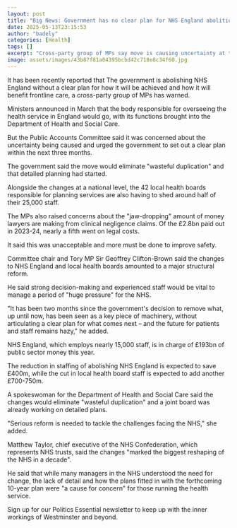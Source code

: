 ```yaml
---
layout: post
title: "Big News: Government has no clear plan for NHS England abolition, say MPs"
date: 2025-05-13T23:15:53
author: "badely"
categories: [Health]
tags: []
excerpt: "Cross-party group of MPs say move is causing uncertainty at time when NHS is under huge pressure."
image: assets/images/43b87f81a04395bcbd42c718e8c34f60.jpg
---
```


It has been recently reported that The government is abolishing NHS England without a clear plan for how it will be achieved and how it will benefit frontline care, a cross-party group of MPs has warned. 

Ministers announced in March that the body responsible for overseeing the health service in England would go, with its functions brought into the Department of Health and Social Care.

But the Public Accounts Committee said it was concerned about the uncertainty being caused and urged the government to set out a clear plan within the next three months.

The government said the move would eliminate "wasteful duplication" and that detailed planning had started.

Alongside the changes at a national level, the 42 local health boards responsible for planning services are also having to shed around half of their 25,000 staff.

The MPs also raised concerns about the "jaw-dropping" amount of money lawyers are making from clinical negligence claims. Of the £2.8bn paid out in 2023-24, nearly a fifth went on legal costs.

It said this was unacceptable and more must be done to improve safety.

Committee chair and Tory MP Sir Geoffrey Clifton-Brown said the changes to NHS England and local health boards amounted to a major structural reform. 

He said strong decision-making and experienced staff would be vital to manage a period of "huge pressure" for the NHS.

"It has been two months since the government's decision to remove what, up until now, has been seen as a key piece of machinery, without articulating a clear plan for what comes next – and the future for patients and staff remains hazy," he added.

NHS England, which employs nearly 15,000 staff, is in charge of £193bn of public sector money this year.

The reduction in staffing of abolishing NHS England is expected to save £400m, while the cut in local health board staff is expected to add another £700-750m. 

A spokeswoman for the Department of Health and Social Care said the changes would eliminate "wasteful duplication" and a joint board was already working on detailed plans.

"Serious reform is needed to tackle the challenges facing the NHS," she added. 

Matthew Taylor, chief executive of the NHS Confederation, which represents NHS trusts, said the changes "marked the biggest reshaping of the NHS in a decade".

He said that while many managers in the NHS understood the need for change, the lack of detail and how the plans fitted in with the forthcoming 10-year plan were "a cause for concern" for those running the health service.

Sign up for our Politics Essential newsletter to keep up with the inner workings of Westminster and beyond.

